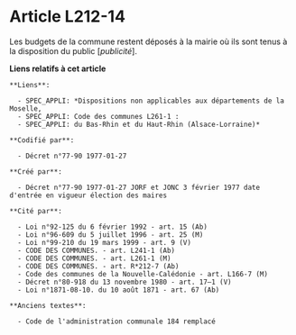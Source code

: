 # Article L212-14

Les budgets de la commune restent déposés à la mairie où ils sont tenus à la disposition du public [*publicité*].

**Liens relatifs à cet article**

	**Liens**:

	  - SPEC_APPLI: *Dispositions non applicables aux départements de la Moselle,
	  - SPEC_APPLI: Code des communes L261-1 :
	  - SPEC_APPLI: du Bas-Rhin et du Haut-Rhin (Alsace-Lorraine)*

	**Codifié par**:

	  - Décret n°77-90 1977-01-27

	**Créé par**:

	  - Décret n°77-90 1977-01-27 JORF et JONC 3 février 1977 date d'entrée en vigueur élection des maires

	**Cité par**:

	  - Loi n°92-125 du 6 février 1992 - art. 15 (Ab)
	  - Loi n°96-609 du 5 juillet 1996 - art. 25 (M)
	  - Loi n°99-210 du 19 mars 1999 - art. 9 (V)
	  - CODE DES COMMUNES. - art. L241-1 (Ab)
	  - CODE DES COMMUNES. - art. L261-1 (M)
	  - CODE DES COMMUNES. - art. R*212-7 (Ab)
	  - Code des communes de la Nouvelle-Calédonie - art. L166-7 (M)
	  - Décret n°80-918 du 13 novembre 1980 - art. 17–1 (V)
	  - Loi n°1871-08-10. du 10 août 1871 - art. 67 (Ab)

	**Anciens textes**:

	  - Code de l'administration communale 184 remplacé
